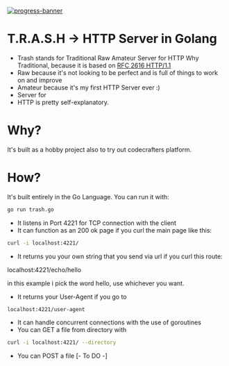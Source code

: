 [![progress-banner](https://backend.codecrafters.io/progress/http-server/f4c7b30e-a5bb-44bf-bccb-0e6eab4cb094)](https://app.codecrafters.io/users/codecrafters-bot?r=2qF)

# T.R.A.S.H -> HTTP Server in Golang

- Trash stands for Traditional Raw Amateur Server for HTTP
Why Traditional, because it is based on [RFC 2616 HTTP/1.1](https://datatracker.ietf.org/doc/html/rfc2616)
- Raw because it's not looking to be perfect and is full of things to work on and improve
- Amateur because it's my first HTTP Server ever :) 
- Server for 
- HTTP is pretty self-explanatory. 

# Why?
It's built as a hobby project also to try out codecrafters platform.  
# How?
It's built entirely in the Go Language. You can run it with:
```bash
go run trash.go
``` 

- It listens in Port 4221 for TCP connection with the client
- It can function as an 200 ok page if you curl the main page like this:
```bash
curl -i localhost:4221/
```
- It returns you your own string that you send via url if you curl this route:

 localhost:4221/echo/hello 

  in this example i pick the word hello, use whichever you want.
- It returns your User-Agent if you go to 
```bash
localhost:4221/user-agent
```
- It can handle concurrent connections with the use of goroutines
- You can GET a file from directory with
```bash
curl -i localhost:4221/ --directory
```
- You can POST a file [- To DO -]